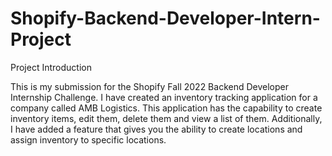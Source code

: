 # Shopify-Backend-Developer-Intern-Project


Project Introduction

This is my submission for the Shopify Fall 2022 Backend Developer Internship Challenge.  I have created an inventory tracking application for a company called AMB Logistics.  This application has the capability to create inventory items, edit them, delete them and view a list of them.  Additionally, I have added a feature that gives you the ability to create locations and assign inventory to specific locations.
